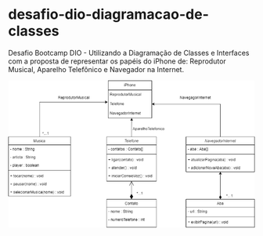# desafio-dio-diagramacao-de-classes
Desafio Bootcamp DIO - Utilizando a Diagramação de Classes e Interfaces com a proposta de representar os papéis do iPhone de: Reprodutor Musical, Aparelho Telefônico e Navegador na Internet.

![Alt text](diagrama-uml.png)